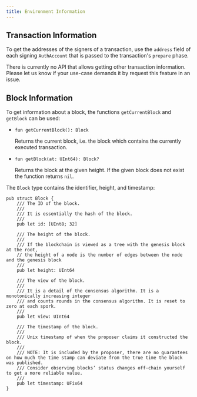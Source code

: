 ```yaml
---
title: Environment Information
---
```


## Transaction Information

To get the addresses of the signers of a transaction,
use the `address` field of each signing `AuthAccount`
that is passed to the transaction's `prepare` phase.

There is currently no API that allows getting other transaction information.
Please let us know if your use-case demands it by request this feature in an issue.

## Block Information

To get information about a block, the functions `getCurrentBlock` and `getBlock` can be used:

-
    ```cadence
    fun getCurrentBlock(): Block
    ```

  Returns the current block, i.e. the block which contains the currently executed transaction.

-
    ```cadence
    fun getBlock(at: UInt64): Block?
    ```

  Returns the block at the given height.
  If the given block does not exist the function returns `nil`.

The `Block` type contains the identifier, height, and timestamp:

```cadence
pub struct Block {
    /// The ID of the block.
    ///
    /// It is essentially the hash of the block.
    ///
    pub let id: [UInt8; 32]

    /// The height of the block.
    ///
    /// If the blockchain is viewed as a tree with the genesis block at the root,
    // the height of a node is the number of edges between the node and the genesis block
    ///
    pub let height: UInt64

    /// The view of the block.
    ///
    /// It is a detail of the consensus algorithm. It is a monotonically increasing integer
    /// and counts rounds in the consensus algorithm. It is reset to zero at each spork.
    ///
    pub let view: UInt64

    /// The timestamp of the block.
    ///
    /// Unix timestamp of when the proposer claims it constructed the block.
    ///
    /// NOTE: It is included by the proposer, there are no guarantees on how much the time stamp can deviate from the true time the block was published.
    /// Consider observing blocks’ status changes off-chain yourself to get a more reliable value.
    ///
    pub let timestamp: UFix64
}
```

